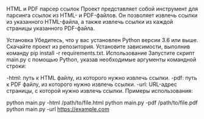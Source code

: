 HTML и PDF парсер ссылок
Проект представляет собой инструмент для парсинга ссылок из HTML- и PDF-файлов. Он позволяет извлечь ссылки из
указанного HTML-файла, а также извлечь ссылки из каждой страницы указанного PDF-файла.

Установка
Убедитесь, что у вас установлен Python версии 3.6 или выше.
Скачайте проект из репозитория.
Установите зависимости, выполнив команду pip install -r requirements.txt.
Использование
Запустите скрипт main.py с помощью Python, указав необходимые аргументы командной строки:

-html: путь к HTML файлу, из которого нужно извлечь ссылки.
-pdf: путь к PDF файлу, из которого нужно извлечь ссылки.
-url: URL-адрес страницы, с которой нужно извлечь ссылки.
Примеры использования:

python main.py -html /path/to/file.html
python main.py -pdf /path/to/file.pdf
python main.py -url https://example.com